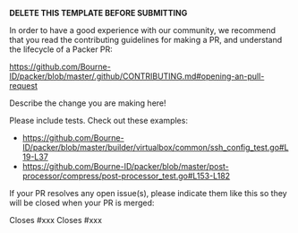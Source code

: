 **DELETE THIS TEMPLATE BEFORE SUBMITTING**

In order to have a good experience with our community, we recommend that you
read the contributing guidelines for making a PR, and understand the lifecycle
of a Packer PR:

https://github.com/Bourne-ID/packer/blob/master/.github/CONTRIBUTING.md#opening-an-pull-request

Describe the change you are making here!

Please include tests. Check out these examples:

- https://github.com/Bourne-ID/packer/blob/master/builder/virtualbox/common/ssh_config_test.go#L19-L37
- https://github.com/Bourne-ID/packer/blob/master/post-processor/compress/post-processor_test.go#L153-L182

If your PR resolves any open issue(s), please indicate them like this so they will be closed when your PR is merged:

Closes #xxx
Closes #xxx
